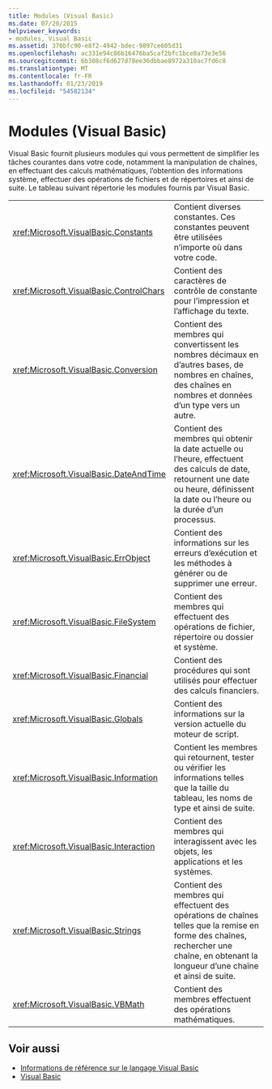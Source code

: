 ```yaml
---
title: Modules (Visual Basic)
ms.date: 07/20/2015
helpviewer_keywords:
- modules, Visual Basic
ms.assetid: 370bfc90-e8f2-4942-bdec-9897ce605d31
ms.openlocfilehash: ac331e94c86b16476ba5caf2bfc1bce8a73e3e56
ms.sourcegitcommit: 6b308cf6d627d78ee36dbbae8972a310ac7fd6c8
ms.translationtype: MT
ms.contentlocale: fr-FR
ms.lasthandoff: 01/23/2019
ms.locfileid: "54582134"
---
```

# <a name="modules-visual-basic"></a>Modules (Visual Basic)
Visual Basic fournit plusieurs modules qui vous permettent de simplifier les tâches courantes dans votre code, notamment la manipulation de chaînes, en effectuant des calculs mathématiques, l’obtention des informations système, effectuer des opérations de fichiers et de répertoires et ainsi de suite. Le tableau suivant répertorie les modules fournis par Visual Basic.  
  
|||  
|---|---|  
|<xref:Microsoft.VisualBasic.Constants>|Contient diverses constantes. Ces constantes peuvent être utilisées n’importe où dans votre code.|  
|<xref:Microsoft.VisualBasic.ControlChars>|Contient des caractères de contrôle de constante pour l’impression et l’affichage du texte.|  
|<xref:Microsoft.VisualBasic.Conversion>|Contient des membres qui convertissent les nombres décimaux en d’autres bases, de nombres en chaînes, des chaînes en nombres et données d’un type vers un autre.|  
|<xref:Microsoft.VisualBasic.DateAndTime>|Contient des membres qui obtenir la date actuelle ou l’heure, effectuent des calculs de date, retournent une date ou heure, définissent la date ou l’heure ou la durée d’un processus.|  
|<xref:Microsoft.VisualBasic.ErrObject>|Contient des informations sur les erreurs d’exécution et les méthodes à générer ou de supprimer une erreur.|  
|<xref:Microsoft.VisualBasic.FileSystem>|Contient des membres qui effectuent des opérations de fichier, répertoire ou dossier et système.|  
|<xref:Microsoft.VisualBasic.Financial>|Contient des procédures qui sont utilisés pour effectuer des calculs financiers.|  
|<xref:Microsoft.VisualBasic.Globals>|Contient des informations sur la version actuelle du moteur de script.|  
|<xref:Microsoft.VisualBasic.Information>|Contient les membres qui retournent, tester ou vérifier les informations telles que la taille du tableau, les noms de type et ainsi de suite.|  
|<xref:Microsoft.VisualBasic.Interaction>|Contient des membres qui interagissent avec les objets, les applications et les systèmes.|  
|<xref:Microsoft.VisualBasic.Strings>|Contient des membres qui effectuent des opérations de chaînes telles que la remise en forme des chaînes, rechercher une chaîne, en obtenant la longueur d’une chaîne et ainsi de suite.|  
|<xref:Microsoft.VisualBasic.VBMath>|Contient des membres effectuent des opérations mathématiques.|  
  
## <a name="see-also"></a>Voir aussi
- [Informations de référence sur le langage Visual Basic](../../visual-basic/language-reference/index.md)
- [Visual Basic](../../visual-basic/index.md)
